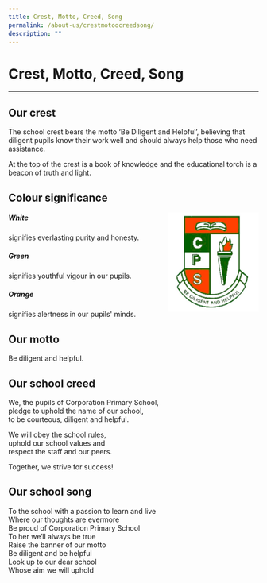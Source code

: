 ```yaml
---
title: Crest, Motto, Creed, Song
permalink: /about-us/crestmotoocreedsong/
description: ""
---
```


Crest, Motto, Creed, Song
=========================

  

---

Our crest
---------

The school crest bears the motto ‘Be Diligent and Helpful’, believing that diligent pupils know their work well and should always help those who need assistance.

  

At the top of the crest is a book of knowledge and the educational torch is a beacon of truth and light.

Colour significance
-------------------
<img src="/images/CPS Crest.jpg" style="width:183px;height:200px;margin-left:15px;" align = "right">

##### White

signifies everlasting purity and honesty.


##### Green

signifies youthful vigour in our pupils.

  

##### Orange

signifies alertness in our pupils' minds.

Our motto
---------

Be diligent and helpful.

  

  

Our school creed
----------------

We, the pupils of Corporation Primary School,  
pledge to uphold the name of our school,     
to be courteous, diligent and helpful.  

  

We will obey the school rules,     
uphold our school values and     
respect the staff and our peers.  

  

Together, we strive for success!  

  

  

Our school song
---------------

To the school with a passion to learn and live   
Where our thoughts are evermore    
Be proud of Corporation Primary School    
To her we’ll always be true   
Raise the banner of our motto   
Be diligent and be helpful   
Look up to our dear school   
Whose aim we will uphold